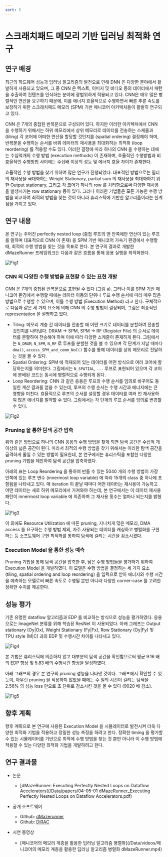 ```yaml
---
sort: 5
---
```


# 스크래치패드 메모리 기반 딥러닝 최적화 연구

## 연구 배경

최근의 하드웨어 성능과 딥러닝 알고리즘의 발전으로 인해 DNN 은 다양한 분야에서 활발하게 사용되고 있으며, 그 중 CNN 은 텍스트, 이미지 및 비디오 등의 데이터에서 패턴을 추출하여 컨텐츠를 인식하는 분야에 광범위하게 적용되고 있다. CNN은 매우 많은 병렬적인 연산을 요구하기 때문에, 이를 에너지 효율적으로 수행하면서 빠른 추론 속도를 보장하기 위한 스크래치패드 메모리 (SPM) 기반 매니코어 아키텍처들이 활발히 연구되고 있다.

CNN 은 7개의 중첩된 반복문으로 구성되어 있다. 하지만 이러한 아키텍처에서 CNN 을 수행하기 위해서는 하위 메모리에서 상위 메모리로 데이터를 전송하는 스케줄과 (tiling) 각 코어에 어떠한 연산을 할당할 것인지를 (spatial ordering) 결정해야 하며, 반복문을 수행하는 순서를 바꿔 데이터의 재사용을 최대화하는 최적화 (loop reordering) 를 적용할 수도 있다. 이러한 결정에 따라 하나의 CNN 을 수행하는 데에는 수십억개의 수행 방법 (execution methods) 이 존재하며, 효율적인 수행방법과 비효율적인 수행방법 사이에는 수십배 이상의 성능 및 에너지 효율 차이가 존재한다.

효율적인 수행 방법을 찾기 위하여 많은 연구가 진행되었다. 대표적인 방법으로는 필터의 재사용을 극대화하는 Weight Stationary, partial sum 의 재사용을 최대화하기 위한 Output stationary, 그리고 각 코어가 하나의 row 를 처리함으로써 다양한 재사용을 발생시키는 row stationary 등이 있다. 그러나 이러한 기법들은 모든 가능한 수행 방법을 비교하여 최적의 방법을 찾는 것이 아니라 휴리스틱에 기반한 알고리즘이라는 한계점을 가지고 있다.

## 연구 내용

본 연구는 주어진 perfectly nested loop (중첩 루프의 맨 안쪽에만 연산이 있는 루프를 말하며 대표적으로 CNN 이 존재) 을 SPM 기반 매니코어 가속기 환경에서 수행할 때, 최적의 수행 방법을 찾는 것을 목표로 한다. 본 연구의 결과로 개발한 dMazeRunner 프레임워크는 다음과 같은 흐름을 통해 응용 실행을 최적화한다.

![Fig1](/Data/images/04/04-05-01.png)

### CNN 의 다양한 수행 방법을 표현할 수 있는 표현 개발

CNN 은 7개의 중첩된 반복문으로 표현될 수 있다 (그림 a). 그러나 이를 SPM 기반 매니코어 환경에서 수행할 때에는 데이터 이동의 단위나 루프 수행 순서에 따라 매우 많은 방법으로 수행할 수 있으며, 이를 수행 방법 (Execution Method) 라고 한다. 구체적으로 다음과 같은 세 가지 요소에 의해 CNN 의 수행 방법이 결정되며, 그림은 최종적인 representation 을 설명하고 있다.

* Tiling: 메모리 계층 간 데이터를 전송할 때 어떤 크기로 데이터를 분할하여 전송할 것인지를 나타낸다. DRAM -> SPM, SPM -> RF (Register File) 의 순서로 데이터를 분할하여 전송해야 하며 이에 따라 다양한 스케줄이 존재하게 된다. 그림에서는 `N_DRAM`, `N_SPM`, `N_RF` 로 루프를 분할한 것을 볼 수 있으며 각 단계가 지날 때마다 `dma()`, `access_SPM_and_comm_NoC()` 함수를 통해 데이터를 상위 메모리로 전달하는 것을 볼 수 있다.
* Spatial Ordering: SPM 에 적재되어 있는 데이터를 어떤 방식으로 여러 코어에 할당하는지를 의미한다. 그림에서는 `N_SPATIAL`, `...` 루프로 표현되어 있으며 각 코어에 분배된 코드는 동시에 병렬적으로 수행되게 된다.
* Loop Reordering: CNN 과 같은 응용은 루프의 수행 순서를 임의로 바꾸어도 동일한 계산 결과를 얻을 수 있는데, 루프의 수행 순서는 수행 시간과 에너지에는 큰 영향을 미친다. 효율적으로 루프의 순서를 설정할 경우 데이터를 여러 번 재사용하여 많은 에너지를 절약할 수 있다. 그림에서는 각 단계의 루프 순서를 임의로 변경할 수 있다.

![Fig2](/Data/images/04/04-05-02.png)

### Pruning 을 통한 탐색 공간 압축

위와 같은 방법으로 하나의 CNN 응용의 수행 방법을 찾게 되면 탐색 공간은 수십억 개 이상의 넓은 공간이 된다. 따라서 최적의 수행 방법을 찾기 위해서는 이러한 탐색 공간을 급격하게 줄일 수 있는 방법이 필요한데, 본 연구에서는 휴리스틱을 포함한 다양한 pruning 기법을 제안하여 탐색 공간을 압축하였다.

아래의 표는 Loop Reordering 을 통하여 만들 수 있는 5040 개의 수행 방법이 가장 안쪽에 있는 루프 변수 (innermost loop variable) 에 따라 15개의 class 중 하나에 포함됨을 나타내고 있다. 매 iteration 이 끝날 때마다 어떤 데이터는 재사용이 가능하고 어떤 데이터는 새로 하위 메모리에서 가져와야 하는데, 본 연구에서는 이 데이터 재사용 패턴이 innermost loop variable 에 의존하며 그 재사용 횟수는 얼마나 되는지를 밝혔다.

![Fig3](/Data/images/04/04-05-03.png)

이 외에도 Resource Utilization 에 따른 pruning, 지나치게 많은 메모리, DMA access 를 요구하는 수행 방법 제외, 자주 사용되는 데이터를 캐싱하고 병렬화를 구현하는 등 소프트웨어 구현 최적화를 통하여 탐색에 걸리는 시간을 감소시켰다.

### Execution Model 을 통한 성능 예측

Pruning 기법을 통해 탐색 공간을 압축한 후, 남은 수행 방법들을 평가하기 위하여 Execution Model 을 개발하였다. 이 모델은 수행 방법을 결정하는 세 가지 요소 (tiling, spatial ordering and loop reordering) 을 입력으로 받아 에너지와 수행 시간을 예측하는 모델로써 빠른 속도로 수행될 뿐만 아니라 다양한 corner-case 를 고려한 정확한 수치를 제공한다.

## 성능 평가

기존 유명한 dataflow 알고리즘과 EDP 를 비교하는 방식으로 성능을 평가하였다. 응용으로는 ImageNet 분류를 위해 학습된 ResNet 이 사용되었다. 아래 그래프는 Output stationary (Oy|Ox), Weight Stationary (Fy|Fx), Row Stationary (Oy|Fy) 및 TPU style (M|C) 과의 EDP 및 수행시간 차이를 나타내고 있다.

![Fig4](/Data/images/04/04-05-04.png)

본 기법은 휴리스틱에 의존하지 않고 대부분의 탐색 공간을 확인함으로써 평균 9.16 배의 EDP 향상 및 5.83 배의 수행시간 향상을 달성하였다.

아래 그래프의 경우 본 연구의 pruning 성능을 나타낸 것이다. 그래프에서 확인할 수 있듯이, 아무런 pruning 을 적용하지 않았을 때에는 수 일의 시간이 걸리는 탐색을 2.56% 의 성능 loss 만으로 초 단위로 감소시킨 것을 볼 수 있다 (9020 배 감소).

![Fig5](/Data/images/04/04-05-05.png)

## 향후 계획

향후 계획으로 본 연구에 사용된 Execution Model 을 시뮬레이터로 발전시켜 더욱 다양한 최적화 기법을 적용하고 정밀한 성능 측정을 하려고 한다. 정확한 timing 을 평가할 수 있는 시뮬레이터를 기반으로 최적에 수행 방법을 찾는 것 뿐만 아니라 이 수행 방법에 적용할 수 있는 다양한 최적화 기법을 개발하려고 한다.

## 연구 결과물

* 논문
  - [dMazeRunner: Executing Perfectly Nested Loops on Dataflow Accelerators](/Data/papers/04-05-01 dMazeRunner_Executing Perfectly Nested Loops on Dataflow Accelerators.pdf)

* 공개 소프트웨어
  - Github: [dMazerunner](https://github.com/oslab-swrc/dMazeRunner)
  - Github: [DiRAC](https://github.com/oslab-swrc/DiRAC)

* 시연 동영상
  - [매니코어의 메모리 계층을 활용한 딥러닝 알고리즘 병렬화](/Data/videos/매니코어의 메모리 계층을 활용한 딥러닝 알고리즘 병렬화 dMazeRunner.mp4)
